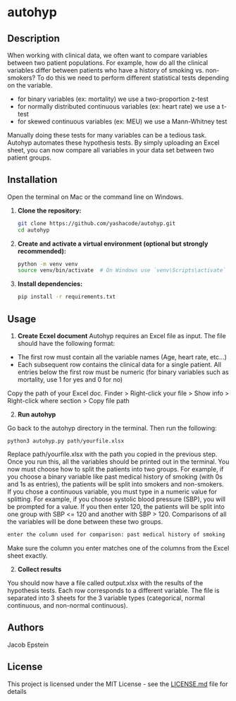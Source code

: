 # autohyp

## Description

When working with clinical data, we often want to compare variables between two patient populations. For example, how do all the clinical variables differ between patients who have a history of smoking vs. non-smokers? To do this we need to perform different statistical tests depending on the variable.

* for binary variables (ex: mortality) we use a two-proportion z-test
* for normally distributed continuous variables (ex: heart rate) we use a t-test
* for skewed continuous variables (ex: MEU) we use a Mann-Whitney test

Manually doing these tests for many variables can be a tedious task. Autohyp automates these hypothesis tests. By simply uploading an Excel sheet, you can now compare all variables in your data set between two patient groups.

## Installation

Open the terminal on Mac or the command line on Windows.

1. **Clone the repository:**

    ```sh
    git clone https://github.com/yashacode/autohyp.git
    cd autohyp
    ```

2. **Create and activate a virtual environment (optional but strongly recommended):**

    ```sh
    python -m venv venv
    source venv/bin/activate  # On Windows use `venv\Scripts\activate`
    ```

3. **Install dependencies:**

    ```sh
    pip install -r requirements.txt
    ```

## Usage

1. **Create Ecxel document**
Autohyp requires an Excel file as input. The file should have the following format:

* The first row must contain all the variable names (Age, heart rate, etc...)
* Each subsequent row contains the clinical data for a single patient. All entries below the first row must be numeric (for binary variables such as mortality, use 1 for yes and 0 for no)

Copy the path of your Excel doc. Finder > Right-click your file > Show info > Right-click where section > Copy file path

2. **Run autohyp**

Go back to the autohyp directory in the terminal. Then run the following:

    
    python3 autohyp.py path/yourfile.xlsx
    
Replace path/yourfile.xlsx with the path you copied in the previous step. Once you run this, all the variables should be printed out in the terminal. You now must choose how to split the patients into two groups. For example, if you choose a binary variable like past medical history of smoking (with 0s and 1s as entries), the patients will be split into smokers and non-smokers. If you chose a continuous variable, you must type in a numeric value for splitting. For example, if you choose systolic blood pressure (SBP), you will be prompted for a value. If you then enter 120, the patients will be split into one group with SBP <= 120 and another with SBP > 120. Comparisons of all the variables will be done between these two groups.

```sh
enter the column used for comparison: past medical history of smoking

```

Make sure the column you enter matches one of the columns from the Excel sheet exactly.

2. **Collect results**

You should now have a file called output.xlsx with the results of the hypothesis tests. Each row corresponds to a different variable. The file is separated into 3 sheets for the 3 variable types (categorical, normal continuous, and non-normal continuous).

## Authors

Jacob Epstein

## License

This project is licensed under the MIT License - see the [LICENSE.md](LICENSE.md) file for details
